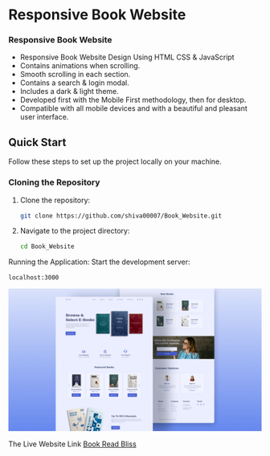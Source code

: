 # Responsive Book Website

### Responsive Book Website

- Responsive Book Website Design Using HTML CSS & JavaScript
- Contains animations when scrolling.
- Smooth scrolling in each section.
- Contains a search & login modal.
- Includes a dark & light theme.
- Developed first with the Mobile First methodology, then for desktop.
- Compatible with all mobile devices and with a beautiful and pleasant user interface.

## Quick Start

Follow these steps to set up the project locally on your machine.

### Cloning the Repository

1. Clone the repository:
    ```bash
    git clone https://github.com/shiva00007/Book_Website.git
 2. Navigate to the project directory:
    ```bash
    cd Book_Website
    ```
Running the Application:
Start the development server:
```bash
localhost:3000
```
![preview img](/preview.png)

The Live Website Link [Book Read Bliss](https://bookreadbliss.vercel.app/)
